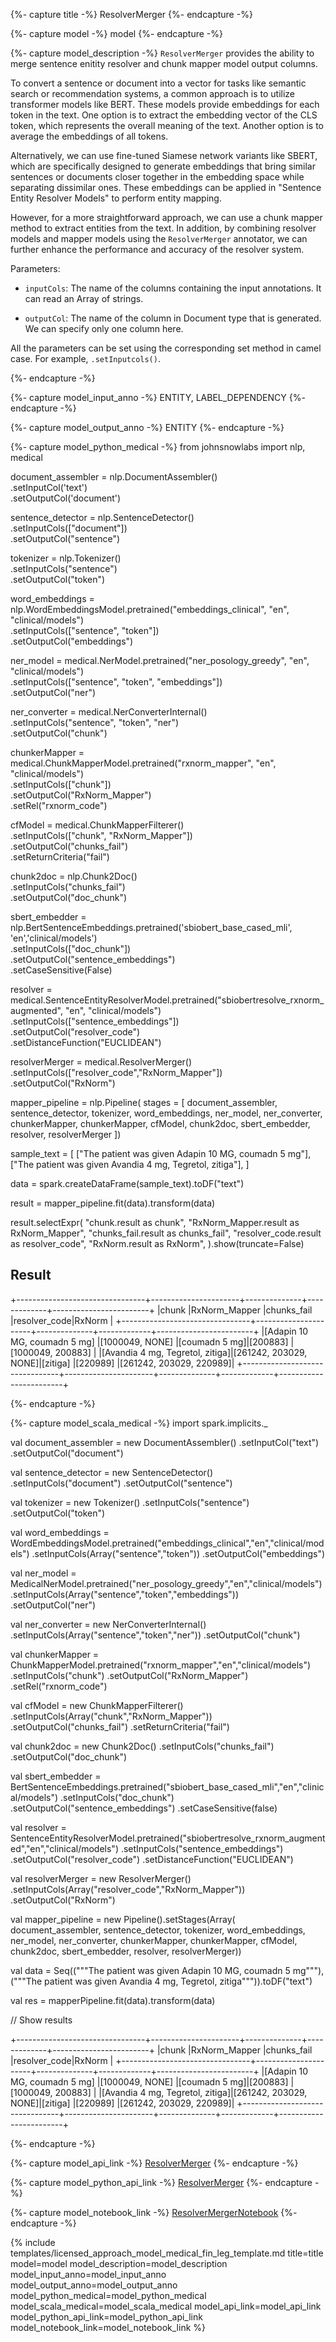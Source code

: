 {%- capture title -%}
ResolverMerger
{%- endcapture -%}

{%- capture model -%}
model
{%- endcapture -%}

{%- capture model_description -%}
`ResolverMerger` provides the ability to merge sentence enitity resolver and chunk mapper model output columns. 

To convert a sentence or document into a vector for tasks like semantic search or recommendation systems, a common approach is to utilize transformer models like BERT. These models provide embeddings for each token in the text. One option is to extract the embedding vector of the CLS token, which represents the overall meaning of the text. Another option is to average the embeddings of all tokens.

Alternatively, we can use fine-tuned Siamese network variants like SBERT, which are specifically designed to generate embeddings that bring similar sentences or documents closer together in the embedding space while separating dissimilar ones. These embeddings can be applied in "Sentence Entity Resolver Models" to perform entity mapping.

However, for a more straightforward approach, we can use a chunk mapper method to extract entities from the text. In addition, by combining resolver models and mapper models using the `ResolverMerger` annotator, we can further enhance the performance and accuracy of the resolver system.

Parameters:

- `inputCols`: The name of the columns containing the input annotations. It can read an Array of strings.

- `outputCol`: The name of the column in Document type that is generated. We can specify only one column here.

All the parameters can be set using the corresponding set method in camel case. For example, `.setInputcols()`.   

{%- endcapture -%}

{%- capture model_input_anno -%}
ENTITY, LABEL_DEPENDENCY
{%- endcapture -%}

{%- capture model_output_anno -%}
ENTITY
{%- endcapture -%}

{%- capture model_python_medical -%}
from johnsnowlabs import nlp, medical

document_assembler = nlp.DocumentAssembler()\
    .setInputCol('text')\
    .setOutputCol('document')

sentence_detector = nlp.SentenceDetector()\
    .setInputCols(["document"])\
    .setOutputCol("sentence")

tokenizer = nlp.Tokenizer()\
    .setInputCols("sentence")\
    .setOutputCol("token")

word_embeddings = nlp.WordEmbeddingsModel.pretrained("embeddings_clinical", "en", "clinical/models")\
    .setInputCols(["sentence", "token"])\
    .setOutputCol("embeddings")

ner_model = medical.NerModel.pretrained("ner_posology_greedy", "en", "clinical/models")\
    .setInputCols(["sentence", "token", "embeddings"])\
    .setOutputCol("ner")

ner_converter = medical.NerConverterInternal()\
    .setInputCols("sentence", "token", "ner")\
    .setOutputCol("chunk")

chunkerMapper = medical.ChunkMapperModel.pretrained("rxnorm_mapper", "en", "clinical/models")\
    .setInputCols(["chunk"])\
    .setOutputCol("RxNorm_Mapper")\
    .setRel("rxnorm_code")

cfModel = medical.ChunkMapperFilterer() \
    .setInputCols(["chunk", "RxNorm_Mapper"]) \
    .setOutputCol("chunks_fail") \
    .setReturnCriteria("fail")

chunk2doc = nlp.Chunk2Doc() \
    .setInputCols("chunks_fail") \
    .setOutputCol("doc_chunk")

sbert_embedder = nlp.BertSentenceEmbeddings.pretrained('sbiobert_base_cased_mli', 'en','clinical/models')\
    .setInputCols(["doc_chunk"])\
    .setOutputCol("sentence_embeddings")\
    .setCaseSensitive(False)

resolver = medical.SentenceEntityResolverModel.pretrained("sbiobertresolve_rxnorm_augmented", "en", "clinical/models") \
    .setInputCols(["sentence_embeddings"]) \
    .setOutputCol("resolver_code") \
    .setDistanceFunction("EUCLIDEAN")

resolverMerger = medical.ResolverMerger()\
    .setInputCols(["resolver_code","RxNorm_Mapper"])\
    .setOutputCol("RxNorm")

mapper_pipeline = nlp.Pipeline(
    stages = [
        document_assembler,
        sentence_detector,
        tokenizer,
        word_embeddings,
        ner_model,
        ner_converter,
        chunkerMapper,
        chunkerMapper,
        cfModel,
        chunk2doc,
        sbert_embedder,
        resolver,
        resolverMerger
    ])

sample_text = [
    ["The patient was given Adapin 10 MG, coumadn 5 mg"],
    ["The patient was given Avandia 4 mg, Tegretol, zitiga"],
]

data = spark.createDataFrame(sample_text).toDF("text")

result = mapper_pipeline.fit(data).transform(data)

result.selectExpr(
    "chunk.result as chunk",
    "RxNorm_Mapper.result as RxNorm_Mapper",
    "chunks_fail.result as chunks_fail",
    "resolver_code.result as resolver_code",
    "RxNorm.result as RxNorm",
).show(truncate=False)


## Result

+--------------------------------+----------------------+--------------+-------------+------------------------+
|chunk                           |RxNorm_Mapper         |chunks_fail   |resolver_code|RxNorm                  |
+--------------------------------+----------------------+--------------+-------------+------------------------+
|[Adapin 10 MG, coumadn 5 mg]    |[1000049, NONE]       |[coumadn 5 mg]|[200883]     |[1000049, 200883]       |
|[Avandia 4 mg, Tegretol, zitiga]|[261242, 203029, NONE]|[zitiga]      |[220989]     |[261242, 203029, 220989]|
+--------------------------------+----------------------+--------------+-------------+------------------------+

{%- endcapture -%}


{%- capture model_scala_medical -%}
import spark.implicits._

val document_assembler = new DocumentAssembler()
    .setInputCol("text")
    .setOutputCol("document")

val sentence_detector = new SentenceDetector()
    .setInputCols("document")
    .setOutputCol("sentence")

val tokenizer = new Tokenizer()
    .setInputCols("sentence")
    .setOutputCol("token")

val word_embeddings = WordEmbeddingsModel.pretrained("embeddings_clinical","en","clinical/models")
    .setInputCols(Array("sentence","token"))
    .setOutputCol("embeddings")

val ner_model = MedicalNerModel.pretrained("ner_posology_greedy","en","clinical/models")
    .setInputCols(Array("sentence","token","embeddings"))
    .setOutputCol("ner")

val ner_converter = new NerConverterInternal()
    .setInputCols(Array("sentence","token","ner"))
    .setOutputCol("chunk")

val chunkerMapper = ChunkMapperModel.pretrained("rxnorm_mapper","en","clinical/models")
    .setInputCols("chunk")
    .setOutputCol("RxNorm_Mapper")
    .setRel("rxnorm_code")

val cfModel = new ChunkMapperFilterer()
    .setInputCols(Array("chunk","RxNorm_Mapper"))
    .setOutputCol("chunks_fail")
    .setReturnCriteria("fail")

val chunk2doc = new Chunk2Doc()
    .setInputCols("chunks_fail")
    .setOutputCol("doc_chunk")

val sbert_embedder = BertSentenceEmbeddings.pretrained("sbiobert_base_cased_mli","en","clinical/models")
    .setInputCols("doc_chunk")
    .setOutputCol("sentence_embeddings")
    .setCaseSensitive(false)

val resolver = SentenceEntityResolverModel.pretrained("sbiobertresolve_rxnorm_augmented","en","clinical/models")
    .setInputCols("sentence_embeddings")
    .setOutputCol("resolver_code")
    .setDistanceFunction("EUCLIDEAN")

val resolverMerger = new ResolverMerger()
    .setInputCols(Array("resolver_code","RxNorm_Mapper"))
    .setOutputCol("RxNorm")

val mapper_pipeline = new Pipeline().setStages(Array(
    document_assembler, 
    sentence_detector, 
    tokenizer, 
    word_embeddings, 
    ner_model, 
    ner_converter, 
    chunkerMapper, 
    chunkerMapper, 
    cfModel, 
    chunk2doc, 
    sbert_embedder, 
    resolver, 
    resolverMerger))


val data = Seq(("""The patient was given Adapin 10 MG, coumadn 5 mg"""),("""The patient was given Avandia 4 mg, Tegretol, zitiga""")).toDF("text")

val res = mapperPipeline.fit(data).transform(data)

// Show results

+--------------------------------+----------------------+--------------+-------------+------------------------+
|chunk                           |RxNorm_Mapper         |chunks_fail   |resolver_code|RxNorm                  |
+--------------------------------+----------------------+--------------+-------------+------------------------+
|[Adapin 10 MG, coumadn 5 mg]    |[1000049, NONE]       |[coumadn 5 mg]|[200883]     |[1000049, 200883]       |
|[Avandia 4 mg, Tegretol, zitiga]|[261242, 203029, NONE]|[zitiga]      |[220989]     |[261242, 203029, 220989]|
+--------------------------------+----------------------+--------------+-------------+------------------------+

{%- endcapture -%}

{%- capture model_api_link -%}
[ResolverMerger](https://nlp.johnsnowlabs.com/licensed/api/com/johnsnowlabs/nlp/annotators/resolution/ResolverMerger.html)
{%- endcapture -%}

{%- capture model_python_api_link -%}
[ResolverMerger](https://nlp.johnsnowlabs.com/licensed/api/python/reference/autosummary/sparknlp_jsl/annotator/resolution/resolver_merger/index.html#module-sparknlp_jsl.annotator.resolution.resolver_merger)
{%- endcapture -%}

{%- capture model_notebook_link -%}
[ResolverMergerNotebook](https://github.com/JohnSnowLabs/spark-nlp-workshop/blob/Healthcare_MOOC/Spark_NLP_Udemy_MOOC/Healthcare_NLP/ResolverMerger.ipynb)
{%- endcapture -%}


{% include templates/licensed_approach_model_medical_fin_leg_template.md
title=title
model=model
model_description=model_description
model_input_anno=model_input_anno
model_output_anno=model_output_anno
model_python_medical=model_python_medical
model_scala_medical=model_scala_medical
model_api_link=model_api_link
model_python_api_link=model_python_api_link
model_notebook_link=model_notebook_link
%}
